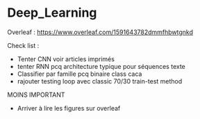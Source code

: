 # Deep_Learning

Overleaf : https://www.overleaf.com/1591643782dmmfhbwtgnkd

Check list :

- Tenter CNN voir articles imprimés
- tenter RNN pcq architecture typique pour séquences texte
- Classifier par famille pcq binaire class caca 
- rajouter testing loop avec classic 70/30 train-test method 


MOINS IMPORTANT
- Arriver à lire les figures sur overleaf
